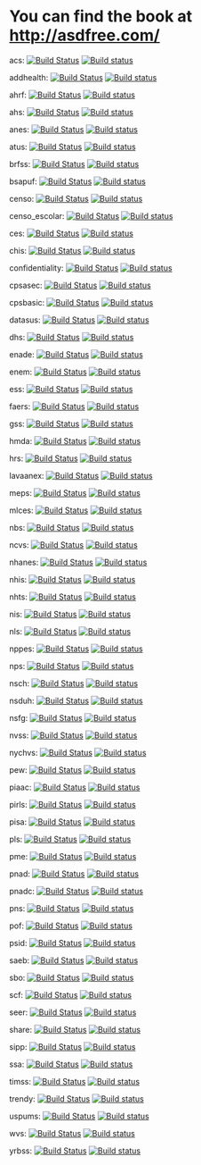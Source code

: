 # You can find the book at http://asdfree.com/
acs: [![Build Status](https://sisyphus.project.cwi.nl/?badge=acs&host=stones14win)](http://sisyphus.project.cwi.nl/) [![Build status](https://sisyphus.project.cwi.nl/?badge=acs&host=stones06fedora)](http://sisyphus.project.cwi.nl/)

addhealth: [![Build Status](https://travis-ci.org/asdfree/addhealth.svg?branch=master)](https://travis-ci.org/asdfree/addhealth) [![Build status](https://ci.appveyor.com/api/projects/status/github/asdfree/addhealth?svg=TRUE)](https://ci.appveyor.com/project/ajdamico/addhealth)

ahrf: [![Build Status](https://travis-ci.org/asdfree/ahrf.svg?branch=master)](https://travis-ci.org/asdfree/ahrf) [![Build status](https://ci.appveyor.com/api/projects/status/github/asdfree/ahrf?svg=TRUE)](https://ci.appveyor.com/project/ajdamico/ahrf)

ahs: [![Build Status](https://travis-ci.org/asdfree/ahs.svg?branch=master)](https://travis-ci.org/asdfree/ahs) [![Build status](https://ci.appveyor.com/api/projects/status/github/asdfree/ahs?svg=TRUE)](https://ci.appveyor.com/project/ajdamico/ahs)

anes: [![Build Status](https://travis-ci.org/asdfree/anes.svg?branch=master)](https://travis-ci.org/asdfree/anes) [![Build status](https://ci.appveyor.com/api/projects/status/github/asdfree/anes?svg=TRUE)](https://ci.appveyor.com/project/ajdamico/anes)

atus: [![Build Status](https://travis-ci.org/asdfree/atus.svg?branch=master)](https://travis-ci.org/asdfree/atus) [![Build status](https://ci.appveyor.com/api/projects/status/github/asdfree/atus?svg=TRUE)](https://ci.appveyor.com/project/ajdamico/atus)

brfss: [![Build Status](https://travis-ci.org/asdfree/brfss.svg?branch=master)](https://travis-ci.org/asdfree/brfss) [![Build status](https://ci.appveyor.com/api/projects/status/github/asdfree/brfss?svg=TRUE)](https://ci.appveyor.com/project/ajdamico/brfss)

bsapuf: [![Build Status](https://sisyphus.project.cwi.nl/?badge=bsapuf&host=stones14win)](http://sisyphus.project.cwi.nl/) [![Build status](https://sisyphus.project.cwi.nl/?badge=bsapuf&host=stones06fedora)](http://sisyphus.project.cwi.nl/)

censo: [![Build Status](https://sisyphus.project.cwi.nl/?badge=censo&host=stones14win)](http://sisyphus.project.cwi.nl/) [![Build status](https://sisyphus.project.cwi.nl/?badge=censo&host=stones06fedora)](http://sisyphus.project.cwi.nl/)

censo_escolar: [![Build Status](https://sisyphus.project.cwi.nl/?badge=censo_escolar&host=stones14win)](http://sisyphus.project.cwi.nl/) [![Build status](https://sisyphus.project.cwi.nl/?badge=censo_escolar&host=stones06fedora)](http://sisyphus.project.cwi.nl/)

ces: [![Build Status](https://travis-ci.org/asdfree/ces.svg?branch=master)](https://travis-ci.org/asdfree/ces) [![Build status](https://ci.appveyor.com/api/projects/status/github/asdfree/ces?svg=TRUE)](https://ci.appveyor.com/project/ajdamico/ces)

chis: [![Build Status](https://travis-ci.org/asdfree/chis.svg?branch=master)](https://travis-ci.org/asdfree/chis) [![Build status](https://ci.appveyor.com/api/projects/status/github/asdfree/chis?svg=TRUE)](https://ci.appveyor.com/project/ajdamico/chis)

confidentiality: [![Build Status](https://travis-ci.org/asdfree/confidentiality.svg?branch=master)](https://travis-ci.org/asdfree/confidentiality) [![Build status](https://ci.appveyor.com/api/projects/status/github/asdfree/confidentiality?svg=TRUE)](https://ci.appveyor.com/project/ajdamico/confidentiality)

cpsasec: [![Build Status](https://travis-ci.org/asdfree/cpsasec.svg?branch=master)](https://travis-ci.org/asdfree/cpsasec) [![Build status](https://ci.appveyor.com/api/projects/status/github/asdfree/cpsasec?svg=TRUE)](https://ci.appveyor.com/project/ajdamico/cpsasec)

cpsbasic: [![Build Status](https://travis-ci.org/asdfree/cpsbasic.svg?branch=master)](https://travis-ci.org/asdfree/cpsbasic) [![Build status](https://ci.appveyor.com/api/projects/status/github/asdfree/cpsbasic?svg=TRUE)](https://ci.appveyor.com/project/ajdamico/cpsbasic)

datasus: [![Build Status](https://sisyphus.project.cwi.nl/?badge=datasus&host=stones14win)](http://sisyphus.project.cwi.nl/) [![Build status](https://sisyphus.project.cwi.nl/?badge=datasus&host=stones06fedora)](http://sisyphus.project.cwi.nl/)

dhs: [![Build Status](https://travis-ci.org/asdfree/dhs.svg?branch=master)](https://travis-ci.org/asdfree/dhs) [![Build status](https://ci.appveyor.com/api/projects/status/github/asdfree/dhs?svg=TRUE)](https://ci.appveyor.com/project/ajdamico/dhs)

enade: [![Build Status](https://travis-ci.org/asdfree/enade.svg?branch=master)](https://travis-ci.org/asdfree/enade) [![Build status](https://ci.appveyor.com/api/projects/status/github/asdfree/enade?svg=TRUE)](https://ci.appveyor.com/project/ajdamico/enade)

enem: [![Build Status](https://sisyphus.project.cwi.nl/?badge=enem&host=stones14win)](http://sisyphus.project.cwi.nl/) [![Build status](https://sisyphus.project.cwi.nl/?badge=enem&host=stones06fedora)](http://sisyphus.project.cwi.nl/)

ess: [![Build Status](https://travis-ci.org/asdfree/ess.svg?branch=master)](https://travis-ci.org/asdfree/ess) [![Build status](https://ci.appveyor.com/api/projects/status/github/asdfree/ess?svg=TRUE)](https://ci.appveyor.com/project/ajdamico/ess)

faers: [![Build Status](https://travis-ci.org/asdfree/faers.svg?branch=master)](https://travis-ci.org/asdfree/faers) [![Build status](https://ci.appveyor.com/api/projects/status/github/asdfree/faers?svg=TRUE)](https://ci.appveyor.com/project/ajdamico/faers)

gss: [![Build Status](https://travis-ci.org/asdfree/gss.svg?branch=master)](https://travis-ci.org/asdfree/gss) [![Build status](https://ci.appveyor.com/api/projects/status/github/asdfree/gss?svg=TRUE)](https://ci.appveyor.com/project/ajdamico/gss)

hmda: [![Build Status](https://sisyphus.project.cwi.nl/?badge=hmda&host=stones14win)](http://sisyphus.project.cwi.nl/) [![Build status](https://sisyphus.project.cwi.nl/?badge=hmda&host=stones06fedora)](http://sisyphus.project.cwi.nl/)

hrs: [![Build Status](https://travis-ci.org/asdfree/hrs.svg?branch=master)](https://travis-ci.org/asdfree/hrs) [![Build status](https://ci.appveyor.com/api/projects/status/github/asdfree/hrs?svg=TRUE)](https://ci.appveyor.com/project/ajdamico/hrs)

lavaanex: [![Build Status](https://travis-ci.org/asdfree/lavaanex.svg?branch=master)](https://travis-ci.org/asdfree/lavaanex) [![Build status](https://ci.appveyor.com/api/projects/status/github/asdfree/lavaanex?svg=TRUE)](https://ci.appveyor.com/project/ajdamico/lavaanex)

meps: [![Build Status](https://travis-ci.org/asdfree/meps.svg?branch=master)](https://travis-ci.org/asdfree/meps) [![Build status](https://ci.appveyor.com/api/projects/status/github/asdfree/meps?svg=TRUE)](https://ci.appveyor.com/project/ajdamico/meps)

mlces: [![Build Status](https://travis-ci.org/asdfree/mlces.svg?branch=master)](https://travis-ci.org/asdfree/mlces) [![Build status](https://ci.appveyor.com/api/projects/status/github/asdfree/mlces?svg=TRUE)](https://ci.appveyor.com/project/ajdamico/mlces)

nbs: [![Build Status](https://travis-ci.org/asdfree/nbs.svg?branch=master)](https://travis-ci.org/asdfree/nbs) [![Build status](https://ci.appveyor.com/api/projects/status/github/asdfree/nbs?svg=TRUE)](https://ci.appveyor.com/project/ajdamico/nbs)

ncvs: [![Build Status](https://sisyphus.project.cwi.nl/?badge=ncvs&host=stones14win)](http://sisyphus.project.cwi.nl/) [![Build status](https://sisyphus.project.cwi.nl/?badge=ncvs&host=stones06fedora)](http://sisyphus.project.cwi.nl/)

nhanes: [![Build Status](https://travis-ci.org/asdfree/nhanes.svg?branch=master)](https://travis-ci.org/asdfree/nhanes) [![Build status](https://ci.appveyor.com/api/projects/status/github/asdfree/nhanes?svg=TRUE)](https://ci.appveyor.com/project/ajdamico/nhanes)

nhis: [![Build Status](https://travis-ci.org/asdfree/nhis.svg?branch=master)](https://travis-ci.org/asdfree/nhis) [![Build status](https://ci.appveyor.com/api/projects/status/github/asdfree/nhis?svg=TRUE)](https://ci.appveyor.com/project/ajdamico/nhis)

nhts: [![Build Status](https://sisyphus.project.cwi.nl/?badge=nhts&host=stones14win)](http://sisyphus.project.cwi.nl/) [![Build status](https://sisyphus.project.cwi.nl/?badge=nhts&host=stones06fedora)](http://sisyphus.project.cwi.nl/)

nis: [![Build Status](https://travis-ci.org/asdfree/nis.svg?branch=master)](https://travis-ci.org/asdfree/nis) [![Build status](https://ci.appveyor.com/api/projects/status/github/asdfree/nis?svg=TRUE)](https://ci.appveyor.com/project/ajdamico/nis)

nls: [![Build Status](https://travis-ci.org/asdfree/nls.svg?branch=master)](https://travis-ci.org/asdfree/nls) [![Build status](https://ci.appveyor.com/api/projects/status/github/asdfree/nls?svg=TRUE)](https://ci.appveyor.com/project/ajdamico/nls)

nppes: [![Build Status](https://sisyphus.project.cwi.nl/?badge=nppes&host=stones14win)](http://sisyphus.project.cwi.nl/) [![Build status](https://sisyphus.project.cwi.nl/?badge=nppes&host=stones06fedora)](http://sisyphus.project.cwi.nl/)

nps: [![Build Status](https://travis-ci.org/asdfree/nps.svg?branch=master)](https://travis-ci.org/asdfree/nps) [![Build status](https://ci.appveyor.com/api/projects/status/github/asdfree/nps?svg=TRUE)](https://ci.appveyor.com/project/ajdamico/nps)

nsch: [![Build Status](https://travis-ci.org/asdfree/nsch.svg?branch=master)](https://travis-ci.org/asdfree/nsch) [![Build status](https://ci.appveyor.com/api/projects/status/github/asdfree/nsch?svg=TRUE)](https://ci.appveyor.com/project/ajdamico/nsch)

nsduh: [![Build Status](https://travis-ci.org/asdfree/nsduh.svg?branch=master)](https://travis-ci.org/asdfree/nsduh) [![Build status](https://ci.appveyor.com/api/projects/status/github/asdfree/nsduh?svg=TRUE)](https://ci.appveyor.com/project/ajdamico/nsduh)

nsfg: [![Build Status](https://travis-ci.org/asdfree/nsfg.svg?branch=master)](https://travis-ci.org/asdfree/nsfg) [![Build status](https://ci.appveyor.com/api/projects/status/github/asdfree/nsfg?svg=TRUE)](https://ci.appveyor.com/project/ajdamico/nsfg)

nvss: [![Build Status](https://sisyphus.project.cwi.nl/?badge=nvss&host=stones14win)](http://sisyphus.project.cwi.nl/) [![Build status](https://sisyphus.project.cwi.nl/?badge=nvss&host=stones06fedora)](http://sisyphus.project.cwi.nl/)

nychvs: [![Build Status](https://travis-ci.org/asdfree/nychvs.svg?branch=master)](https://travis-ci.org/asdfree/nychvs) [![Build status](https://ci.appveyor.com/api/projects/status/github/asdfree/nychvs?svg=TRUE)](https://ci.appveyor.com/project/ajdamico/nychvs)

pew: [![Build Status](https://travis-ci.org/asdfree/pew.svg?branch=master)](https://travis-ci.org/asdfree/pew) [![Build status](https://ci.appveyor.com/api/projects/status/github/asdfree/pew?svg=TRUE)](https://ci.appveyor.com/project/ajdamico/pew)

piaac: [![Build Status](https://travis-ci.org/asdfree/piaac.svg?branch=master)](https://travis-ci.org/asdfree/piaac) [![Build status](https://ci.appveyor.com/api/projects/status/github/asdfree/piaac?svg=TRUE)](https://ci.appveyor.com/project/ajdamico/piaac)

pirls: [![Build Status](https://travis-ci.org/asdfree/pirls.svg?branch=master)](https://travis-ci.org/asdfree/pirls) [![Build status](https://ci.appveyor.com/api/projects/status/github/asdfree/pirls?svg=TRUE)](https://ci.appveyor.com/project/ajdamico/pirls)

pisa: [![Build Status](https://sisyphus.project.cwi.nl/?badge=pisa&host=stones14win)](http://sisyphus.project.cwi.nl/) [![Build status](https://sisyphus.project.cwi.nl/?badge=pisa&host=stones06fedora)](http://sisyphus.project.cwi.nl/)

pls: [![Build Status](https://travis-ci.org/asdfree/pls.svg?branch=master)](https://travis-ci.org/asdfree/pls) [![Build status](https://ci.appveyor.com/api/projects/status/github/asdfree/pls?svg=TRUE)](https://ci.appveyor.com/project/ajdamico/pls)

pme: [![Build Status](https://travis-ci.org/asdfree/pme.svg?branch=master)](https://travis-ci.org/asdfree/pme) [![Build status](https://ci.appveyor.com/api/projects/status/github/asdfree/pme?svg=TRUE)](https://ci.appveyor.com/project/ajdamico/pme)

pnad: [![Build Status](https://travis-ci.org/asdfree/pnad.svg?branch=master)](https://travis-ci.org/asdfree/pnad) [![Build status](https://ci.appveyor.com/api/projects/status/github/asdfree/pnad?svg=TRUE)](https://ci.appveyor.com/project/ajdamico/pnad)

pnadc: [![Build Status](https://travis-ci.org/asdfree/pnadc.svg?branch=master)](https://travis-ci.org/asdfree/pnadc) [![Build status](https://ci.appveyor.com/api/projects/status/github/asdfree/pnadc?svg=TRUE)](https://ci.appveyor.com/project/ajdamico/pnadc)

pns: [![Build Status](https://travis-ci.org/asdfree/pns.svg?branch=master)](https://travis-ci.org/asdfree/pns) [![Build status](https://ci.appveyor.com/api/projects/status/github/asdfree/pns?svg=TRUE)](https://ci.appveyor.com/project/ajdamico/pns)

pof: [![Build Status](https://travis-ci.org/asdfree/pof.svg?branch=master)](https://travis-ci.org/asdfree/pof) [![Build status](https://ci.appveyor.com/api/projects/status/github/asdfree/pof?svg=TRUE)](https://ci.appveyor.com/project/ajdamico/pof)

psid: [![Build Status](https://travis-ci.org/asdfree/psid.svg?branch=master)](https://travis-ci.org/asdfree/psid) [![Build status](https://ci.appveyor.com/api/projects/status/github/asdfree/psid?svg=TRUE)](https://ci.appveyor.com/project/ajdamico/psid)

saeb: [![Build Status](https://sisyphus.project.cwi.nl/?badge=saeb&host=stones14win)](http://sisyphus.project.cwi.nl/) [![Build status](https://sisyphus.project.cwi.nl/?badge=saeb&host=stones06fedora)](http://sisyphus.project.cwi.nl/)

sbo: [![Build Status](https://travis-ci.org/asdfree/sbo.svg?branch=master)](https://travis-ci.org/asdfree/sbo) [![Build status](https://ci.appveyor.com/api/projects/status/github/asdfree/sbo?svg=TRUE)](https://ci.appveyor.com/project/ajdamico/sbo)

scf: [![Build Status](https://travis-ci.org/asdfree/scf.svg?branch=master)](https://travis-ci.org/asdfree/scf) [![Build status](https://ci.appveyor.com/api/projects/status/github/asdfree/scf?svg=TRUE)](https://ci.appveyor.com/project/ajdamico/scf)

seer: [![Build Status](https://sisyphus.project.cwi.nl/?badge=seer&host=stones14win)](http://sisyphus.project.cwi.nl/) [![Build status](https://sisyphus.project.cwi.nl/?badge=seer&host=stones06fedora)](http://sisyphus.project.cwi.nl/)

share: [![Build Status](https://travis-ci.org/asdfree/share.svg?branch=master)](https://travis-ci.org/asdfree/share) [![Build status](https://ci.appveyor.com/api/projects/status/github/asdfree/share?svg=TRUE)](https://ci.appveyor.com/project/ajdamico/share)

sipp: [![Build Status](https://sisyphus.project.cwi.nl/?badge=sipp&host=stones14win)](http://sisyphus.project.cwi.nl/) [![Build status](https://sisyphus.project.cwi.nl/?badge=sipp&host=stones06fedora)](http://sisyphus.project.cwi.nl/)

ssa: [![Build Status](https://travis-ci.org/asdfree/ssa.svg?branch=master)](https://travis-ci.org/asdfree/ssa) [![Build status](https://ci.appveyor.com/api/projects/status/github/asdfree/ssa?svg=TRUE)](https://ci.appveyor.com/project/ajdamico/ssa)

timss: [![Build Status](https://sisyphus.project.cwi.nl/?badge=timss&host=stones14win)](http://sisyphus.project.cwi.nl/) [![Build status](https://sisyphus.project.cwi.nl/?badge=timss&host=stones06fedora)](http://sisyphus.project.cwi.nl/)

trendy: [![Build Status](https://travis-ci.org/asdfree/trendy.svg?branch=master)](https://travis-ci.org/asdfree/trendy) [![Build status](https://ci.appveyor.com/api/projects/status/github/asdfree/trendy?svg=TRUE)](https://ci.appveyor.com/project/ajdamico/trendy)

uspums: [![Build Status](https://sisyphus.project.cwi.nl/?badge=uspums&host=stones14win)](http://sisyphus.project.cwi.nl/) [![Build status](https://sisyphus.project.cwi.nl/?badge=uspums&host=stones06fedora)](http://sisyphus.project.cwi.nl/)

wvs: [![Build Status](https://travis-ci.org/asdfree/wvs.svg?branch=master)](https://travis-ci.org/asdfree/wvs) [![Build status](https://ci.appveyor.com/api/projects/status/github/asdfree/wvs?svg=TRUE)](https://ci.appveyor.com/project/ajdamico/wvs)

yrbss: [![Build Status](https://travis-ci.org/asdfree/yrbss.svg?branch=master)](https://travis-ci.org/asdfree/yrbss) [![Build status](https://ci.appveyor.com/api/projects/status/github/asdfree/yrbss?svg=TRUE)](https://ci.appveyor.com/project/ajdamico/yrbss)

